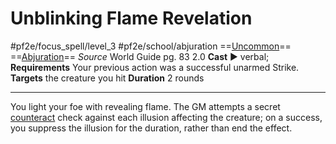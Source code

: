 # Unblinking Flame Revelation
#pf2e/focus_spell/level_3 #pf2e/school/abjuration 
==[Uncommon](Uncommon.md)== ==[Abjuration](Abjuration.md)==
*Source* World Guide pg. 83 2.0
**Cast** ► verbal; **Requirements** Your previous action was a successful unarmed Strike.
**Targets** the creature you hit
**Duration** 2 rounds

---
You light your foe with revealing flame. The GM attempts a secret [counteract](Counteracting.md) check against each illusion affecting the creature; on a success, you suppress the illusion for the duration, rather than end the effect.